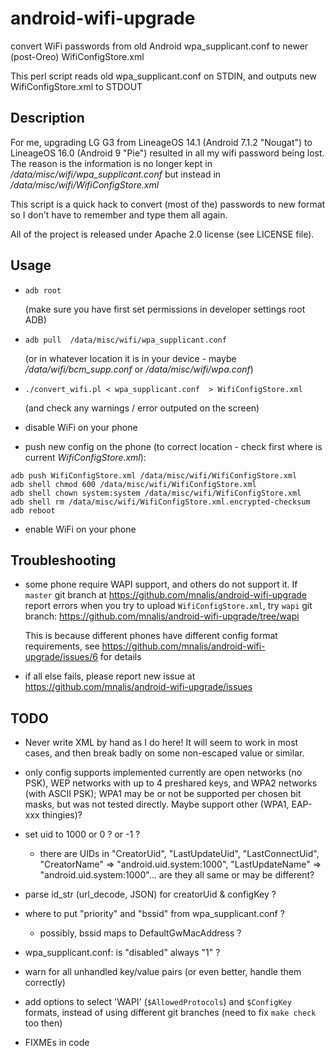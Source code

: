 # android-wifi-upgrade
convert WiFi passwords from old Android wpa_supplicant.conf to newer (post-Oreo) WifiConfigStore.xml

This perl script reads old wpa_supplicant.conf on STDIN, and outputs new WifiConfigStore.xml to STDOUT

## Description
For me, upgrading LG G3 from LineageOS 14.1 (Android 7.1.2 "Nougat") to LineageOS 16.0 (Android 9 "Pie") resulted
in all my wifi password being lost. The reason is the information is no longer kept in
*/data/misc/wifi/wpa_supplicant.conf* but instead in */data/misc/wifi/WifiConfigStore.xml*

This script is a quick hack to convert (most of the) passwords to new format
so I don't have to remember and type them all again.

All of the project is released under Apache 2.0 license (see LICENSE file).

## Usage

* `adb root`

  (make sure you have first set permissions in developer settings root ADB)

* `adb pull  /data/misc/wifi/wpa_supplicant.conf`

   (or in whatever location it is in your device - maybe */data/wifi/bcm_supp.conf* or */data/misc/wifi/wpa.conf*)

* `./convert_wifi.pl < wpa_supplicant.conf  > WifiConfigStore.xml`

  (and check any warnings / error outputed on the screen)

* disable WiFi on your phone

* push new config on the phone (to correct location - check first where is current *WifiConfigStore.xml*):
```
adb push WifiConfigStore.xml /data/misc/wifi/WifiConfigStore.xml
adb shell chmod 600 /data/misc/wifi/WifiConfigStore.xml
adb shell chown system:system /data/misc/wifi/WifiConfigStore.xml
adb shell rm /data/misc/wifi/WifiConfigStore.xml.encrypted-checksum
adb reboot
```

* enable WiFi on your phone

## Troubleshooting
* some phone require WAPI support, and others do not support it.
  If `master` git branch at https://github.com/mnalis/android-wifi-upgrade
  report errors when you try to upload `WifiConfigStore.xml`,
  try `wapi` git branch: https://github.com/mnalis/android-wifi-upgrade/tree/wapi

  This is because different phones have different config format requirements,
  see https://github.com/mnalis/android-wifi-upgrade/issues/6 for details

* if all else fails, please report new issue at https://github.com/mnalis/android-wifi-upgrade/issues

## TODO
* Never write XML by hand as I do here!  It will seem to work in most cases,
  and then break badly on some non-escaped value or similar.

* only config supports implemented currently are open networks (no PSK),
  WEP networks with up to 4 preshared keys, and WPA2 networks (with ASCII PSK);
  WPA1 may be or not be supported per chosen bit masks, but was not tested
  directly. Maybe support other (WPA1, EAP-xxx thingies)?

* set uid to 1000 or 0 ? or -1 ?

    * there are UIDs in "CreatorUid", "LastUpdateUid", "LastConnectUid",
      "CreatorName" => "android.uid.system:1000",
      "LastUpdateName" => "android.uid.system:1000"...
      are they all same or may be different?

* parse id_str (url_decode, JSON) for creatorUid & configKey ?

* where to put "priority" and "bssid" from wpa_supplicant.conf ?

    * possibly, bssid maps to DefaultGwMacAddress ?

* wpa_supplicant.conf: is "disabled" always "1" ?

* warn for all unhandled key/value pairs (or even better, handle them correctly)

* add options to select 'WAPI' (`$AllowedProtocols`) and `$ConfigKey`
  formats, instead of using different git branches (need to fix `make check`
  too then)

* FIXMEs in code
